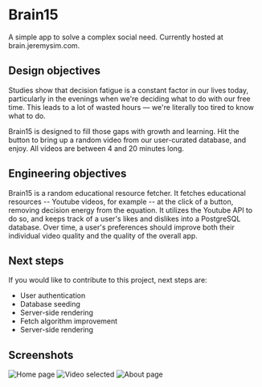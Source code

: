 # Brain15

A simple app to solve a complex social need. Currently hosted at brain.jeremysim.com.

## Design objectives

Studies show that decision fatigue is a constant factor in our lives today, particularly in the evenings when we're deciding what to do with our free time. This leads to a lot of wasted hours — we're literally too tired to know what to do.

Brain15 is designed to fill those gaps with growth and learning. Hit the button to bring up a random video from our user-curated database, and enjoy. All videos are between 4 and 20 minutes long.

## Engineering objectives

Brain15 is a random educational resource fetcher. It fetches educational resources -- Youtube videos, for example -- at the click of a button, removing decision energy from the equation. It utilizes the Youtube API to do so, and keeps track of a user's likes and dislikes into a PostgreSQL database. Over time, a user's preferences should improve both their individual video quality and the quality of the overall app.

## Next steps

If you would like to contribute to this project, next steps are:
- User authentication
- Database seeding
- Server-side rendering
- Fetch algorithm improvement
- Server-side rendering

## Screenshots

![Home page](https://i.imgur.com/0EceEM0.png)
![Video selected](https://i.imgur.com/BclPKGv.png)
![About page](https://i.imgur.com/j5IBtnP.png)
